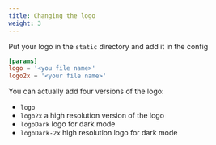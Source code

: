 ```yaml
---
title: Changing the logo
weight: 3
---
```


Put your logo in the `static` directory and add it in the config

```toml
[params]
logo = '<you file name>'
logo2x = '<your file name>'
```

You can actually add four versions of the logo:
* `logo`
* `logo2x` a high resolution version of the logo
* `logoDark` logo for dark mode
* `logoDark-2x` high resolution logo for dark mode